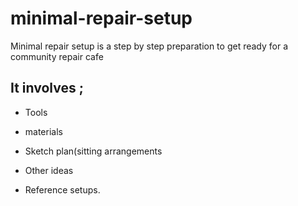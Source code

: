 # minimal-repair-setup
Minimal repair setup is a step by step preparation to get ready for a community repair cafe

## It involves ;

- Tools

- materials

- Sketch plan(sitting arrangements

- Other ideas

- Reference setups.


